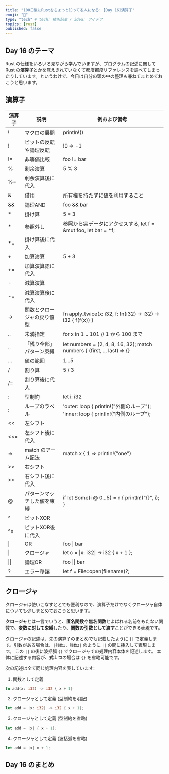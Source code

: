 ```yaml
---
title: "100日後にRustをちょっと知ってる人になる: [Day 16]演算子"
emoji: "🦀"
type: "tech" # tech: 技術記事 / idea: アイデア
topics: [rust]
published: false
---
```

## Day 16 のテーマ

Rust の仕様をいろいろ見ながら学んでいますが、プログラムの記述に関して Rust の**演算子**とかを覚えきれていなくて都度都度リファレンスを調べてしまったりしています。というわけで、今日は自分の頭の中の整理も兼ねてまとめておこうと思います。

## 演算子

|演算子|説明|例および備考|
|-----|---|--|
|!|マクロの展開|println!()|
|!|ビットの反転や論理反転|!0 => -1|
|!=|非等価比較|foo != bar|
|%|剰余演算|5 % 3|
|%=|剰余演算後に代入||
|&|借用|所有権を持たずに値を利用すること|
|&&|論理AND|foo && bar|
|*|掛け算|5 * 3|
|*|参照外し|参照から実データにアクセスする, let f = &mut foo, let bar = *f;|
|*=|掛け算後に代入||
|+|加算演算|5 + 3|
|+=|加算演算語に代入||
|-|減算演算||
|-=|減算演算後に代入||
|->|関数とクロージャの戻り値型|fn apply_twice(x: i32, f: fn(i32) -> i32) -> i32 { f(f(x)) }|
|..|未満指定|for x in 1 .. 101 // 1 から 100 まで|
|..|「残り全部」パターン束縛|let numbers = (2, 4, 8, 16, 32); match numbers { (first, .., last) => {}|
|...|値の範囲|1...5|
|/|割り算|5 / 3|
|/=|割り算後に代入||
|:|型制約|let i: i32|
|:|ループのラベル|'outer: loop { println!("外側のループ"); 'inner: loop { println!("内側のループ");|
|<<|左シフト||
|<<=|左シフト後に代入||
|=>|match のアーム記法|match x { 1 => println!("one")|
|>>|右シフト||
|>>|右シフト後に代入||
|@|パターンマッチした値を束縛| if let Some(i @ 0...5) = n { println!("{}", i); }|
|^|ビットXOR||
|^=|ビットXOR後に代入||
|\||OR|foo \| bar|
|\||クロージャ|let c = \|x: i32\| -> i32 { x + 1 };|
|\|\||論理OR|foo \|\| bar|
|?|エラー移譲|let f = File::open(filename)?;|

## クロージャ

クロージャは使いこなすととても便利なので、演算子だけでなくクロージャ自体についても少しまとめておこうと思います。

**クロージャ**とは一言でいうと、**匿名関数**や**無名関数**とよばれる名前をもたない関数で、**変数に対して束縛**したり、**関数の引数として渡す**ことができる表現です。

クロージャの記述は、先の演算子のまとめでも記載したように `||` で定義します。引数がある場合は、`|引数1, 引数2|` のように `||` の間に挿入して表現します。
この `||` の後に波括弧 `{}` でクロージャでの処理内容本体を記述します。
本体に記述する内容が、**式１つ**の場合は `{}` を省略可能です。

次の記述は全て同じ処理内容を表しています:

1. 関数として定義

```rust
fn add(x: i32) -> i32 { x + 1}
```

2. クロージャとして定義 (型制約を明記)

```rust
let add = |x: i32| -> i32 { x + 1};
```

3. クロージャとして定義 (型制約を省略)

```rust
let add = |x| { x + 1};
```

4. クロージャとして定義 (波括弧を省略)

```rust
let add = |x| x + 1;

```


## Day 16 のまとめ
